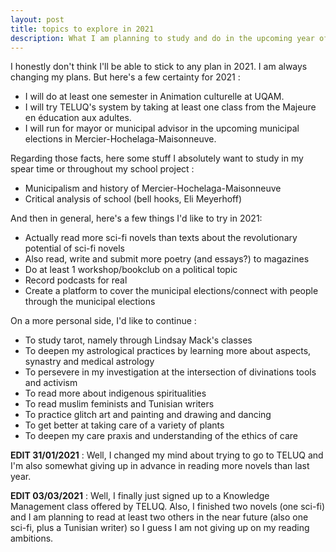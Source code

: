 ```yaml
---
layout: post
title: topics to explore in 2021
description: What I am planning to study and do in the upcoming year of 2021
---
```


I honestly don't think I'll be able to stick to any plan in 2021. I am always changing my plans. But here's a few certainty for 2021 :
- I will do at least one semester in Animation culturelle at UQAM.
- I will try TELUQ's system by taking at least one class from the Majeure en éducation aux adultes.
- I will run for mayor or municipal advisor in the upcoming municipal elections in Mercier-Hochelaga-Maisonneuve.

Regarding those facts, here some stuff I absolutely want to study in my spear time or throughout my school project :
- Municipalism and history of Mercier-Hochelaga-Maisonneuve
- Critical analysis of school (bell hooks, Eli Meyerhoff)

And then in general, here's a few things I'd like to try in 2021:
- Actually read more sci-fi novels than texts about the revolutionary potential of sci-fi novels
- Also read, write and submit more poetry (and essays?) to magazines
- Do at least 1 workshop/bookclub on a political topic
- Record podcasts for real
- Create a platform to cover the municipal elections/connect with people through the municipal elections

On a more personal side, I'd like to continue :
- To study tarot, namely through Lindsay Mack's classes
- To deepen my astrological practices by learning more about aspects, synastry and medical astrology
- To persevere in my investigation at the intersection of divinations tools and activism
- To read more about indigenous spiritualities
- To read muslim feminists and Tunisian writers
- To practice glitch art and painting and drawing and dancing
- To get better at taking care of a variety of plants
- To deepen my care praxis and understanding of the ethics of care 

 **EDIT 31/01/2021** : Well, I changed my mind about trying to go to TELUQ and I'm also somewhat giving up in advance in reading more novels than last year.
 
 **EDIT 03/03/2021** : Well, I finally just signed up to a Knowledge Management class offered by TELUQ. Also, I finished two novels (one sci-fi) and I am planning to read at least two others in the near future (also one sci-fi, plus a Tunisian writer) so I guess I am not giving up on my reading ambitions. 
 
